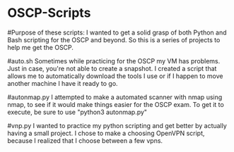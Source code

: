 # OSCP-Scripts

#Purpose of these scripts:
I wanted to get a solid grasp of both Python and Bash scripting for the OSCP and beyond. So this is a series of projects to help me get the OSCP. 

#auto.sh
Sometimes while practicing for the OSCP my VM has problems. Just in case, you're not able to create a snapshot. I created a script that allows me to automatically download the tools I use or if I happen to move another machine I have it ready to go.

#autonmap.py
I attempted to make a automated scanner with nmap using nmap, to see if it would make things easier for the OSCP exam. 
To get it to execute, be sure to use "python3 autonmap.py"

#vnp.py
I wanted to practice my python scripting and get better by actually having a small project. I chose to make a choosing OpenVPN script, because I realized that I choose between a few vpns.
